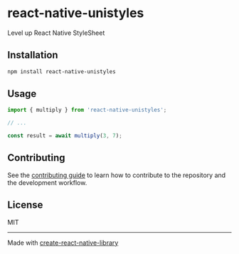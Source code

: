 # react-native-unistyles

Level up React Native StyleSheet

## Installation

```sh
npm install react-native-unistyles
```

## Usage

```js
import { multiply } from 'react-native-unistyles';

// ...

const result = await multiply(3, 7);
```

## Contributing

See the [contributing guide](CONTRIBUTING.md) to learn how to contribute to the repository and the development workflow.

## License

MIT

---

Made with [create-react-native-library](https://github.com/callstack/react-native-builder-bob)
